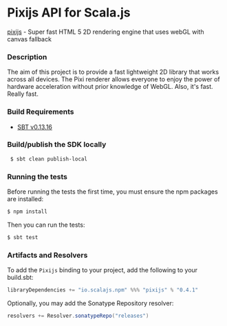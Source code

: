 Pixijs API for Scala.js
================================
[pixijs](http://pixijs.download/release/docs/index.html) - Super fast HTML 5 2D rendering engine that uses webGL with canvas fallback

### Description

The aim of this project is to provide a fast lightweight 2D library that works across all devices. 
The Pixi renderer allows everyone to enjoy the power of hardware acceleration without prior knowledge of WebGL. 
Also, it's fast. Really fast.

### Build Requirements

* [SBT v0.13.16](http://www.scala-sbt.org/download.html)

### Build/publish the SDK locally

```bash
 $ sbt clean publish-local
```

### Running the tests

Before running the tests the first time, you must ensure the npm packages are installed:

```bash
$ npm install
```

Then you can run the tests:

```bash
$ sbt test
```

### Artifacts and Resolvers

To add the `Pixijs` binding to your project, add the following to your build.sbt:  

```sbt
libraryDependencies += "io.scalajs.npm" %%% "pixijs" % "0.4.1"
```

Optionally, you may add the Sonatype Repository resolver:

```sbt   
resolvers += Resolver.sonatypeRepo("releases") 
```

